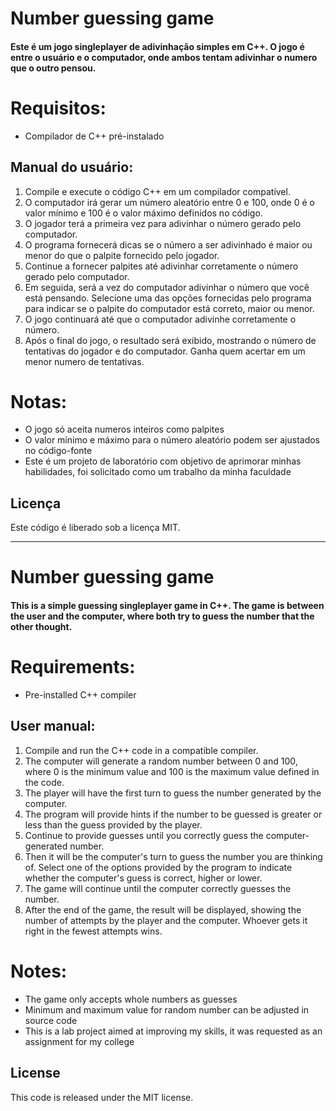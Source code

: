 # Number guessing game
 #### Este é um jogo singleplayer de adivinhação simples em C++. O jogo é entre o usuário e o computador, onde ambos tentam adivinhar o numero que o outro pensou.

# Requisitos:
- Compilador de C++ pré-instalado

## Manual do usuário:
1. Compile e execute o código C++ em um compilador compatível.
2. O computador irá gerar um número aleatório entre 0 e 100, onde 0 é o valor mínimo e 100 é o valor máximo definidos no código.
3. O jogador terá a primeira vez para adivinhar o número gerado pelo computador.
4. O programa fornecerá dicas se o número a ser adivinhado é maior ou menor do que o palpite fornecido pelo jogador.
5. Continue a fornecer palpites até adivinhar corretamente o número gerado pelo computador.
6. Em seguida, será a vez do computador adivinhar o número que você está pensando. Selecione uma das opções fornecidas pelo programa para indicar se o palpite do computador está correto, maior ou menor.
7. O jogo continuará até que o computador adivinhe corretamente o número.
8. Após o final do jogo, o resultado será exibido, mostrando o número de tentativas do jogador e do computador. Ganha quem acertar em um menor numero de tentativas.

# Notas:
- O jogo só aceita numeros inteiros como palpites
- O valor mínimo e máximo para o número aleatório podem ser ajustados no código-fonte
- Este é um projeto de laboratório com objetivo de aprimorar minhas habilidades, foi solicitado como um trabalho da minha faculdade

## Licença
 Este código é liberado sob a licença MIT.

---

# Number guessing game
#### This is a simple guessing singleplayer game in C++. The game is between the user and the computer, where both try to guess the number that the other thought.

# Requirements:
- Pre-installed C++ compiler

## User manual:
1. Compile and run the C++ code in a compatible compiler.
2. The computer will generate a random number between 0 and 100, where 0 is the minimum value and 100 is the maximum value defined in the code.
3. The player will have the first turn to guess the number generated by the computer.
4. The program will provide hints if the number to be guessed is greater or less than the guess provided by the player.
5. Continue to provide guesses until you correctly guess the computer-generated number.
6. Then it will be the computer's turn to guess the number you are thinking of. Select one of the options provided by the program to indicate whether the computer's guess is correct, higher or lower.
7. The game will continue until the computer correctly guesses the number.
8. After the end of the game, the result will be displayed, showing the number of attempts by the player and the computer. Whoever gets it right in the fewest attempts wins.

# Notes:
- The game only accepts whole numbers as guesses
- Minimum and maximum value for random number can be adjusted in source code
- This is a lab project aimed at improving my skills, it was requested as an assignment for my college

## License
  This code is released under the MIT license.
